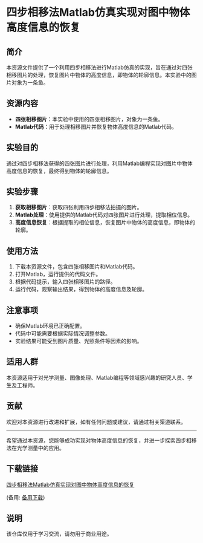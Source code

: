 # 四步相移法Matlab仿真实现对图中物体高度信息的恢复

## 简介
本资源文件提供了一个利用四步相移法进行Matlab仿真的实现，旨在通过对四张相移图片的处理，恢复图片中物体的高度信息，即物体的轮廓信息。本实验中的图片对象为一条鱼。

## 资源内容
- **四张相移图片**：本实验中使用的四张相移图片，对象为一条鱼。
- **Matlab代码**：用于处理相移图片并恢复物体高度信息的Matlab代码。

## 实验目的
通过对四步相移法获得的四张图片进行处理，利用Matlab编程实现对图片中物体高度信息的恢复，最终得到物体的轮廓信息。

## 实验步骤
1. **获取相移图片**：获取四张利用四步相移法拍摄的图片。
2. **Matlab处理**：使用提供的Matlab代码对四张图片进行处理，提取相位信息。
3. **高度信息恢复**：根据提取的相位信息，恢复图片中物体的高度信息，即物体的轮廓。

## 使用方法
1. 下载本资源文件，包含四张相移图片和Matlab代码。
2. 打开Matlab，运行提供的代码文件。
3. 根据代码提示，输入四张相移图片的路径。
4. 运行代码，观察输出结果，得到物体的高度信息及轮廓。

## 注意事项
- 确保Matlab环境已正确配置。
- 代码中可能需要根据实际情况调整参数。
- 实验结果可能受到图片质量、光照条件等因素的影响。

## 适用人群
本资源适用于对光学测量、图像处理、Matlab编程等领域感兴趣的研究人员、学生及工程师。

## 贡献
欢迎对本资源进行改进和扩展，如有任何问题或建议，请通过相关渠道联系。

---

希望通过本资源，您能够成功实现对物体高度信息的恢复，并进一步探索四步相移法在光学测量中的应用。

## 下载链接
[四步相移法Matlab仿真实现对图中物体高度信息的恢复](https://pan.quark.cn/s/37fc0650aafe) 

(备用: [备用下载](https://pan.baidu.com/s/1vHkDu4WjtJ4IlpxTsvCG_Q?pwd=1234))

## 说明

该仓库仅用于学习交流，请勿用于商业用途。
